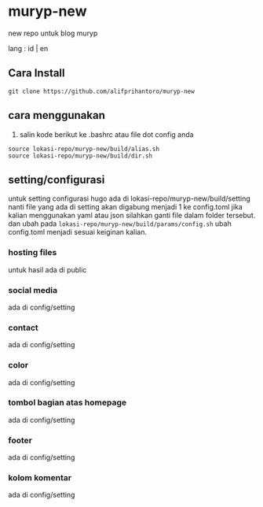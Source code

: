 # muryp-new
new repo untuk blog muryp

lang : id | en

## Cara Install
```
git clone https://github.com/alifprihantoro/muryp-new
```
## cara menggunakan
1. salin kode berikut ke .bashrc atau file dot config anda
```
source lokasi-repo/muryp-new/build/alias.sh
source lokasi-repo/muryp-new/build/dir.sh
```
## setting/configurasi
untuk setting configurasi hugo ada di lokasi-repo/muryp-new/build/setting
nanti file yang ada di setting akan digabung menjadi 1 ke config.toml
jika kalian menggunakan yaml atau json silahkan ganti file dalam folder tersebut. dan ubah pada `lokasi-repo/muryp-new/build/params/config.sh` ubah config.toml menjadi sesuai keiginan kalian. 
### hosting files
untuk hasil ada di public
### social media
ada di config/setting
### contact
ada di config/setting
### color
ada di config/setting
### tombol bagian atas homepage
ada di config/setting
### footer
ada di config/setting
### kolom komentar
ada di config/setting

